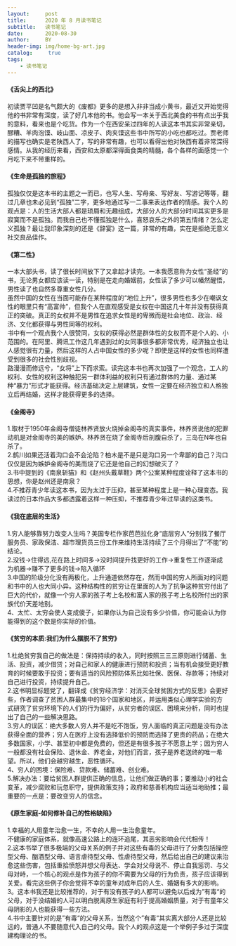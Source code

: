 ```yaml
---
layout:     post
title:      2020 年 8 月读书笔记
subtitle:   读书笔记
date:       2020-08-30
author:     BY
header-img: img/home-bg-art.jpg
catalog: 	 true
tags:
    - 读书笔记
---
```



#### 《舌尖上的西北》
初读贾平凹是名气颇大的《废都》更多的是想入非非当成小黄书，最近又开始觉得他的书非常有深度，读了好几本他的书。他会写一本关于西北美食的书有点出乎我的意料，看来也是个吃货。作为一个在西安呆过四年的人读这本书其实非常亲切，醪糟、羊肉泡馍、岐山面、凉皮子、肉夹馍这些书中所写的小吃也都吃过。贾老师的描写也确实是老陕西人了，写的非常有趣，也可以看得出他对陕西有着非常深得感情。从我的经历来看，西安和太原都深得面食类的精髓，各个各样的面感觉一个月吃下来不带重样的。

#### 《生命是孤独的旅程》

孤独仅仅是这本书的主题之一而已，也写人生、写母亲、写好友、写游记等等，翻过几章也未必见到“孤独”二字，更多地通过写一二事来表达作者的情感。我个人的观点是：人的生活大部人都是琐屑和无趣组成，大部分人的大部分时间其实更多是寂寞而不是孤独。而我自己也不懂孤独是什么，喜怒哀乐之外的第五情绪？怎么定义孤独？最让我印象深刻的还是《辞宴》这一篇，非常的有趣，实在是拒绝无意义社交良品佳作。

#### 《第二性》
一本大部头书，读了很长时间放下了又拿起才读完。一本我愿意称为女性“圣经”的书，无论男女都应该读一读，特别是在走向婚姻前，女性读了多少可以幡然醒悟，男性读了也自然多尊重女性几分。<br />虽然中国的女性在当面可能存在某种程度的“地位上升”，很多男性也多少在嘲讽女性的眼里只有“高富帅”，但我个人在直观感受是女权在中国这几十年并没有获得真正的突破。真正的女权并不是男性在追求女性是的卑微而是社会地位、政治、经济、文化都获得与男性同等的权利。<br />书中有一个观点我个人很赞同，女权的获得必然是群体性的女权而不是个人的、小范围的。在阿里、腾讯工作这几年遇到过的女同事很多都非常优秀，经济独立也让人感觉很有力量，然后这样的人占中国女性的多少呢？即使是这样的女性也同样遭受到很多的社会性别歧视。<br />路漫漫而修远兮，“女将”上下而求索。读完这本书也再次加强了一个观念，工人的权利、女性的权利这种触犯另一群体利益的权利只有通过群体的力量、通过某种“暴力”形式才能获得。经济基础决定上层建筑，女性一定要在经济独立和人格独立后再结婚，这样才能获得更多的选择。

#### 《金阁寺》
1.取材于1950年金阁寺僧徒林养贤放火烧掉金阁寺的真实事件，林养贤说他的犯罪动机是对金阁寺的美的嫉妒。林养贤在烧了金阁寺后剖腹自杀了，三岛在N年也自杀了。<br />2.鹤川如果还活着沟口会不会沦陷？柏木是不是只是沟口另一个卑鄙的自己？沟口仅仅是因为嫉妒金阁寺的美而烧了它还是他自己的幻想破灭了？<br />3.书中提到的《南泉斩猫》和《赵州头戴草鞋》两个公案某种程度诠释了这本书的思想，你是赵州还是南泉？<br />4.不推荐青少年读这本书，因为太过于压抑，甚至某种程度上是一种心理变态。我读过的日本作品大多都透露着这样一种压抑，不推荐青少年过早读的这类书。

#### 《我在底层的生活》 
1.穷人能够靠努力改变人生吗？美国专栏作家芭芭拉化身“底层穷人”分别找了餐厅服务员、家政保洁、超市理货员三份工作来维持生活持续了三个月得出了“不能”的结论。<br />2.没钱->住得远,花在路上时间多->没时间提升找更好的工作->重复性工作逐渐成为机器->赚不了更多的钱->陷入循环<br />3.中国的阶级分化没有两极化，上升通道依然存在，然而中国的穷人所面对的问题和书中的人也大同小异。这种结构性的贫穷让在里面的人为了抗争这种贫穷付出了巨大的代价，就像一个穷人家的孩子考上名校和富人家的孩子考上名校所付出的家族代价天差地别。<br />4、太忙、太穷会使人变成傻子，如果你认为自己没有多少价值，你可能会认为你能得到的这个数是你实际的价值。

#### 《贫穷的本质:我们为什么摆脱不了贫穷》
1.杜绝贫穷我自己的做法是：保持持续的收入，同时按照三三三原则进行储蓄、生活、投资，减少借贷；对自己和家人的健康进行预防和投资；当有机会接受更好教育的时候要敢于投资；要有适当的风险预防体系比如社保、医保、存款等；持续对自己进行投资，持续提升自己。<br />2.这书明显标题党了，翻译成《贫穷经济学：对消灭全球贫困方式的反思》会更好些，作者调查了贫困人群最集中的18个国家和地区，并运用类似心理学实验的方式研究了贫穷环境下的人们的行为偏好，从贫穷者的误区、困境来分析，同时也提出了自己的一些解决思路。<br />3.穷人的误区：绝大多数人穷人并不是吃不饱饭，穷人面临的真正问题是没有办法获得全面的营养；穷人在医疗上没有选择低价的预防而选择了更贵的药品；在绝大多数国家，小学、甚至初中都是免费的，但还是有很多孩子不愿意上学；因为穷人一般都没有社会保险、退休金、养老金，对他们而言，孩子是养老送终的唯一希望。所以，他们会越穷越生，恶性循环。<br />4、穷人的困境：保险难、贷款难、储蓄难、创业难。<br />5.解决办法：要给贫困人群提供正确的信息，让他们做正确的事；要推动小的社会变革，减少腐败和玩忽职守，提供政策支持；政府和慈善机构应当适当地助推；最重要的一点是：要改变穷人的信念。

#### 《原生家庭-如何修补自己的性格缺陷》 
1.幸福的人用童年治愈一生，不幸的人用一生治愈童年。<br />不健康的家庭体系，就像高速公路上的连环追尾，其恶劣影响会代代相传！<br />2.这本书举了很多极端的父母关系的例子并对这些有毒的父母进行了分类包括操控型父母、酗酒型父母、语言虐待型父母、性虐待型父母，然后给出自己的建议来治愈这些伤害，包括重拾愤怒并想父母表达、学会对父母说不、停止自我惩罚、与父母对峙，一个核心的观点是作为孩子的你不需要为父母的行为负责，孩子应该得到关爱。看完这些例子你会觉得不幸的童年对成年后的人生、婚姻有多大的影响。<br />3。这本书我还是比较推荐的，对于有没有孩子的人都可以避免以后成为”有毒“的父母，对于没结婚的人可以明白脱离原生家庭有利于提高婚姻质量，对于有童年父母阴影的人也能获得一些方法。<br />4.书中主要针对的是”有毒“的父母关系，当然这个”有毒“其实离大部分人还是比较远的，普通人不要随意代入自己的父母。我个人的观点这是一个举例子多过于深度建构理论的书。
